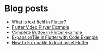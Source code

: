 # Blog posts
<!-- BLOG-POST-LIST:START -->
- [What is text field in Flutter?](https://flutterflux.com/what-is-text-field-in-flutter/)
- [Flutter Video Player Example](https://flutterflux.com/flutter-video-player-example/)
- [Complete Button in Flutter example](https://flutterflux.com/complete-button-in-flutter-example/)
- [ExpansionTile in Flutter with Code Example](https://flutterflux.com/expansiontile-flutter-with-code-example/)
- [How to Fix unable to load asset Flutter](https://flutterflux.com/how-to-fix-unable-to-load-asset-flutter/)
<!-- BLOG-POST-LIST:END -->